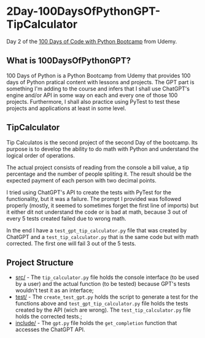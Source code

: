 # 2Day-100DaysOfPythonGPT-TipCalculator
Day 2 of the [100 Days of Code with Python Bootcamp](https://www.udemy.com/course/100-days-of-code/) from Udemy.

## What is 100DaysOfPythonGPT?

100 Days of Python is a Python Bootcamp from Udemy that provides 100 days of Python pratical content with lessons and projects. The GPT part is something I'm adding to the course and infers that I shall use ChatGPT's engine and/or API in some way on each and every one of those 100 projects. Furthermore, I shall also practice using PyTest to test these projects and applications at least in some level.

## TipCalculator

Tip Calculatos is the second project of the second Day of the bootcamp. Its purpose is to develop the ability to do math with Python and understand the logical order of operations.

The actual project consists of reading from the console a bill value, a tip percentage and the number of people spliting it. The result should be the expected payment of each person with two decimal points.

I tried using ChatGPT's API to create the tests with PyTest for the functionality, but it was a failure. The prompt I provided was followed properly (mostly, it seemed to sometimes forget the first line of imports) but it either dit not understand the code or is bad at math, because 3 out of every 5 tests created failed due to wrong math.

In the end I have a `test_gpt_tip_calculator.py` file that was created by ChatGPT and a `test_tip_calculator.py` that is the same code but with math corrected. The first one will fail 3 out of the 5 tests.

## Project Structure

 - [src/](src/) - The `tip_calculator.py` file holds the console interface (to be used by a user) and the actual function (to be tested) because GPT's tests wouldn't test it as an interface;
 - [test/](test/) - The `create_test_gpt.py` holds the script to generate a test for the functions above and `test_gpt_tip_calculator.py` file holds the tests created by the API (wich are wrong). The `test_tip_calculator.py` file holds the corrected tests.;
 - [include/](include/) - The `gpt.py` file holds the `get_completion` function that accesses the ChatGPT API. 
